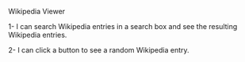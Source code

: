 Wikipedia Viewer

1- I can search Wikipedia entries in a search box and see the resulting Wikipedia entries.

2- I can click a button to see a random Wikipedia entry.
